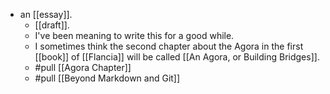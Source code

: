 - an [[essay]].
  - [[draft]].
  - I've been meaning to write this for a good while. 
  - I sometimes think the second chapter about the Agora in the first [[book]] of [[Flancia]] will be called [[An Agora, or Building Bridges]].
  - #pull [[Agora Chapter]]
  - #pull [[Beyond Markdown and Git]]
